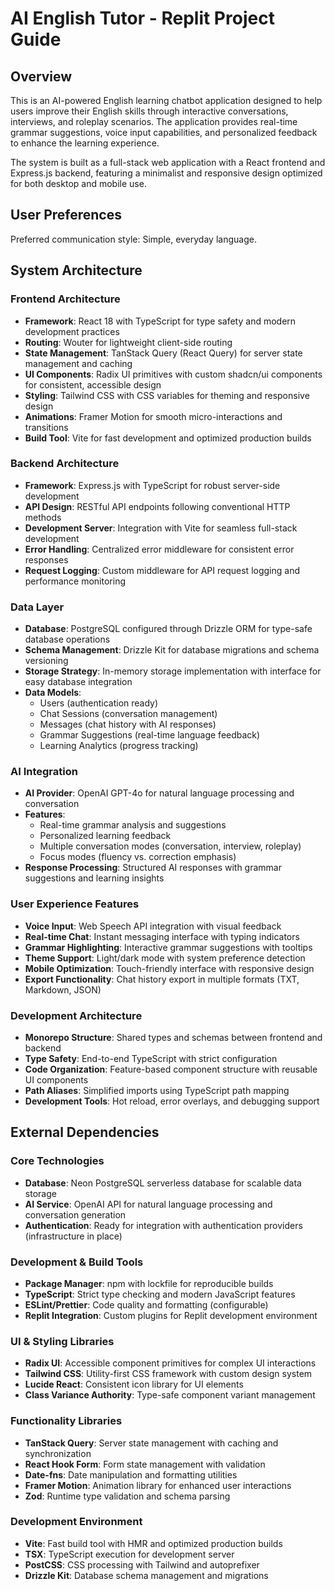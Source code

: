 # AI English Tutor - Replit Project Guide

## Overview

This is an AI-powered English learning chatbot application designed to help users improve their English skills through interactive conversations, interviews, and roleplay scenarios. The application provides real-time grammar suggestions, voice input capabilities, and personalized feedback to enhance the learning experience.

The system is built as a full-stack web application with a React frontend and Express.js backend, featuring a minimalist and responsive design optimized for both desktop and mobile use.

## User Preferences

Preferred communication style: Simple, everyday language.

## System Architecture

### Frontend Architecture
- **Framework**: React 18 with TypeScript for type safety and modern development practices
- **Routing**: Wouter for lightweight client-side routing
- **State Management**: TanStack Query (React Query) for server state management and caching
- **UI Components**: Radix UI primitives with custom shadcn/ui components for consistent, accessible design
- **Styling**: Tailwind CSS with CSS variables for theming and responsive design
- **Animations**: Framer Motion for smooth micro-interactions and transitions
- **Build Tool**: Vite for fast development and optimized production builds

### Backend Architecture
- **Framework**: Express.js with TypeScript for robust server-side development
- **API Design**: RESTful API endpoints following conventional HTTP methods
- **Development Server**: Integration with Vite for seamless full-stack development
- **Error Handling**: Centralized error middleware for consistent error responses
- **Request Logging**: Custom middleware for API request logging and performance monitoring

### Data Layer
- **Database**: PostgreSQL configured through Drizzle ORM for type-safe database operations
- **Schema Management**: Drizzle Kit for database migrations and schema versioning
- **Storage Strategy**: In-memory storage implementation with interface for easy database integration
- **Data Models**: 
  - Users (authentication ready)
  - Chat Sessions (conversation management)
  - Messages (chat history with AI responses)
  - Grammar Suggestions (real-time language feedback)
  - Learning Analytics (progress tracking)

### AI Integration
- **AI Provider**: OpenAI GPT-4o for natural language processing and conversation
- **Features**:
  - Real-time grammar analysis and suggestions
  - Personalized learning feedback
  - Multiple conversation modes (conversation, interview, roleplay)
  - Focus modes (fluency vs. correction emphasis)
- **Response Processing**: Structured AI responses with grammar suggestions and learning insights

### User Experience Features
- **Voice Input**: Web Speech API integration with visual feedback
- **Real-time Chat**: Instant messaging interface with typing indicators
- **Grammar Highlighting**: Interactive grammar suggestions with tooltips
- **Theme Support**: Light/dark mode with system preference detection
- **Mobile Optimization**: Touch-friendly interface with responsive design
- **Export Functionality**: Chat history export in multiple formats (TXT, Markdown, JSON)

### Development Architecture
- **Monorepo Structure**: Shared types and schemas between frontend and backend
- **Type Safety**: End-to-end TypeScript with strict configuration
- **Code Organization**: Feature-based component structure with reusable UI components
- **Path Aliases**: Simplified imports using TypeScript path mapping
- **Development Tools**: Hot reload, error overlays, and debugging support

## External Dependencies

### Core Technologies
- **Database**: Neon PostgreSQL serverless database for scalable data storage
- **AI Service**: OpenAI API for natural language processing and conversation generation
- **Authentication**: Ready for integration with authentication providers (infrastructure in place)

### Development & Build Tools
- **Package Manager**: npm with lockfile for reproducible builds
- **TypeScript**: Strict type checking and modern JavaScript features
- **ESLint/Prettier**: Code quality and formatting (configurable)
- **Replit Integration**: Custom plugins for Replit development environment

### UI & Styling Libraries
- **Radix UI**: Accessible component primitives for complex UI interactions
- **Tailwind CSS**: Utility-first CSS framework with custom design system
- **Lucide React**: Consistent icon library for UI elements
- **Class Variance Authority**: Type-safe component variant management

### Functionality Libraries
- **TanStack Query**: Server state management with caching and synchronization
- **React Hook Form**: Form state management with validation
- **Date-fns**: Date manipulation and formatting utilities
- **Framer Motion**: Animation library for enhanced user interactions
- **Zod**: Runtime type validation and schema parsing

### Development Environment
- **Vite**: Fast build tool with HMR and optimized production builds
- **TSX**: TypeScript execution for development server
- **PostCSS**: CSS processing with Tailwind and autoprefixer
- **Drizzle Kit**: Database schema management and migrations